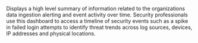 Displays a high level summary of information related to the organizations data ingestion alerting and event activity over time. Security professionals use this dashboard to access a timeline of security events such as a spike in failed login attempts to identify threat trends across log sources, devices, IP addresses and physical locations.